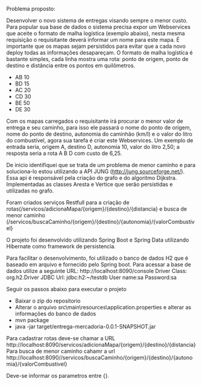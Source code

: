 Problema proposto:

Desenvolver o novo sistema de entregas visando sempre o menor custo. Para popular sua base de dados o sistema precisa expor um Webservices que aceite o formato de malha logística (exemplo abaixo), nesta mesma requisição o requisitante deverá informar um nome para este mapa. É importante que os mapas sejam persistidos para evitar que a cada novo deploy todas as informações desapareçam. O formato de malha logística é bastante simples, cada linha mostra uma rota: ponto de origem, ponto de destino e distância entre os pontos em quilômetros.

- AB 10
- BD 15
- AC 20
- CD 30
- BE 50
- DE 30

Com os mapas carregados o requisitante irá procurar o menor valor de entrega e seu caminho, para isso ele passará o nome do ponto de origem, nome do ponto de destino, autonomia do caminhão (km/l) e o valor do litro do combustível, agora sua tarefa é criar este Webservices. Um exemplo de entrada seria, origem A, destino D, autonomia 10, valor do litro 2,50; a resposta seria a rota A B D com custo de 6,25.

De inicio identifiquei que se trata de um problema de menor caminho e para soluciona-lo estou utilizando a API JUNG (http://jung.sourceforge.net/). Essa api é responsável pela criação do grafo e do algoritmo Dijkstra. Implementadas as classes Aresta e Vertice que serão persistidas e utilizadas no grafo. 

Foram criados serviços Restfull para a criação de rotas(/servicos/adicionaMapa/{origem}/{destino}/{distancia} e busca de menor caminho (/servicos/buscaCaminho/{origem}/{destino}/{autonomia}/{valorCombustivel}

O projeto foi desenvolvido utilizando Spring Boot e Spring Data utilizando Hibernate como framework de persistencia.

Para facilitar o desenvolvimento, foi utilizado o banco de dados H2 que é baseado em arquivo e fornecido pelo Spring boot.
Para acessar a base de dados utilize a seguinte URL: http://localhost:8090/console
Driver Class: org.h2.Driver
JDBC Url: jdbc:h2:~/testdb
User name:sa
Password:sa

Seguir os passos abaixo para executar o projeto
- Baixar o zip do repositorio
- Alterar o arquivo src\main\resources\application.properties e alterar as informações do banco de dados
- mvn package
- java -jar target/entrega-mercadoria-0.0.1-SNAPSHOT.jar

Para cadastrar rotas deve-se chamar a URL http://localhost:8090/servicos/adicionaMapa/{origem}/{destino}/{distancia}  
Para busca de menor caminho cahamr a url  http://localhost:8090//servicos/buscaCaminho/{origem}/{destino}/{autonomia}/{valorCombustivel}

Deve-se informar os parametros entre {}.
